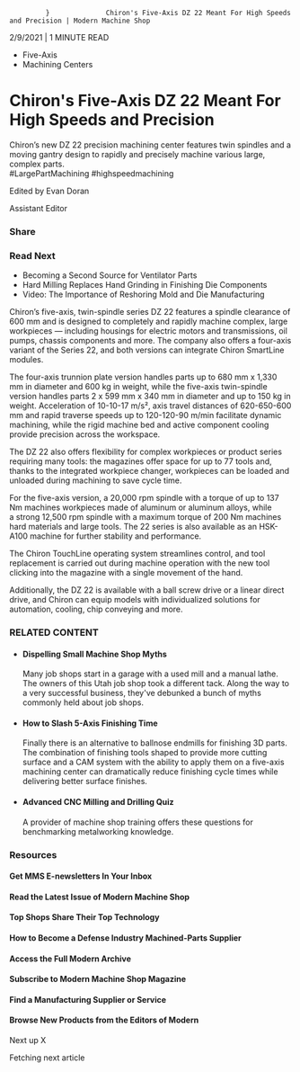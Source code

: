              }              Chiron's Five-Axis DZ 22 Meant For High Speeds and Precision | Modern Machine Shop   

2/9/2021 | 1 MINUTE READ

*   Five-Axis
*   Machining Centers

Chiron's Five-Axis DZ 22 Meant For High Speeds and Precision
============================================================

Chiron’s new DZ 22 precision machining center features twin spindles and a moving gantry design to rapidly and precisely machine various large, complex parts.  
#LargePartMachining #highspeedmachining

Edited by Evan Doran

Assistant Editor

### Share

### Read Next

*   Becoming a Second Source for Ventilator Parts
*   Hard Milling Replaces Hand Grinding in Finishing Die Components
*   Video: The Importance of Reshoring Mold and Die Manufacturing

Chiron’s five-axis, twin-spindle series DZ 22 features a spindle clearance of 600 mm and is designed to completely and rapidly machine complex, large workpieces — including housings for electric motors and transmissions, oil pumps, chassis components and more. The company also offers a four-axis variant of the Series 22, and both versions can integrate Chiron SmartLine modules.

The four-axis trunnion plate version handles parts up to 680 mm x 1,330 mm in diameter and 600 kg in weight, while the five-axis twin-spindle version handles parts 2 x 599 mm x 340 mm in diameter and up to 150 kg in weight. Acceleration of 10-10-17 m/s², axis travel distances of 620-650-600 mm and rapid traverse speeds up to 120-120-90 m/min facilitate dynamic machining, while the rigid machine bed and active component cooling provide precision across the workspace.

The DZ 22 also offers flexibility for complex workpieces or product series requiring many tools: the magazines offer space for up to 77 tools and, thanks to the integrated workpiece changer, workpieces can be loaded and unloaded during machining to save cycle time.

For the five-axis version, a 20,000 rpm spindle with a torque of up to 137 Nm machines workpieces made of aluminum or aluminum alloys, while a strong 12,500 rpm spindle with a maximum torque of 200 Nm machines hard materials and large tools. The 22 series is also available as an HSK-A100 machine for further stability and performance.

The Chiron TouchLine operating system streamlines control, and tool replacement is carried out during machine operation with the new tool clicking into the magazine with a single movement of the hand.

Additionally, the DZ 22 is available with a ball screw drive or a linear direct drive, and Chiron can equip models with individualized solutions for automation, cooling, chip conveying and more.

### RELATED CONTENT

*   #### Dispelling Small Machine Shop Myths
    
    Many job shops start in a garage with a used mill and a manual lathe. The owners of this Utah job shop took a different tack. Along the way to a very successful business, they've debunked a bunch of myths commonly held about job shops.
    
*   #### How to Slash 5-Axis Finishing Time
    
    Finally there is an alternative to ballnose endmills for finishing 3D parts. The combination of finishing tools shaped to provide more cutting surface and a CAM system with the ability to apply them on a five-axis machining center can dramatically reduce finishing cycle times while delivering better surface finishes.
    
*   #### Advanced CNC Milling and Drilling Quiz
    
    A provider of machine shop training offers these questions for benchmarking metalworking knowledge.
    

### Resources

#### Get MMS E-newsletters In Your Inbox

#### Read the Latest Issue of Modern Machine Shop

#### Top Shops Share Their Top Technology

#### How to Become a Defense Industry Machined-Parts Supplier

#### Access the Full Modern Archive

#### Subscribe to Modern Machine Shop Magazine

#### Find a Manufacturing Supplier or Service

#### Browse New Products from the Editors of Modern

Next up X

Fetching next article